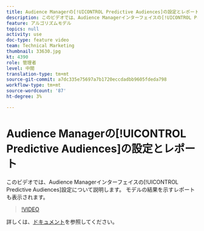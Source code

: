 ```yaml
---
title: Audience Managerの[!UICONTROL Predictive Audiences]の設定とレポート
description: このビデオでは、Audience Managerインターフェイスの[!UICONTROL Predictive Audiences]設定について説明します。 モデルの結果を示すレポートも表示されます。
feature: アルゴリズムモデル
topics: null
activity: use
doc-type: feature video
team: Technical Marketing
thumbnail: 33630.jpg
kt: 4390
role: 管理者
level: 中間
translation-type: tm+mt
source-git-commit: a7dc335e75697a7b1720eccdadbb9605fdeda798
workflow-type: tm+mt
source-wordcount: '87'
ht-degree: 3%

---
```



# Audience Managerの[!UICONTROL Predictive Audiences]の設定とレポート

このビデオでは、Audience Managerインターフェイスの[!UICONTROL Predictive Audiences]設定について説明します。 モデルの結果を示すレポートも表示されます。

>[!VIDEO](https://video.tv.adobe.com/v/33630/?quality=12)

詳しくは、[ドキュメント](https://docs.adobe.com/content/help/en/audience-manager/user-guide/features/algorithmic-models/predictive-audiences/predictive-audiences.html)を参照してください。
